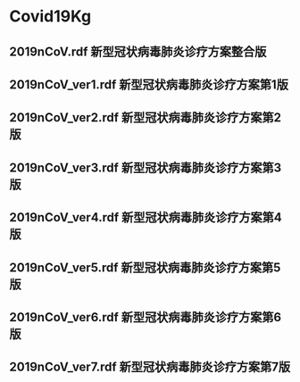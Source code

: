 # Covid19Kg
## 2019nCoV.rdf 新型冠状病毒肺炎诊疗方案整合版
## 2019nCoV_ver1.rdf  新型冠状病毒肺炎诊疗方案第1版
## 2019nCoV_ver2.rdf  新型冠状病毒肺炎诊疗方案第2版
## 2019nCoV_ver3.rdf  新型冠状病毒肺炎诊疗方案第3版
## 2019nCoV_ver4.rdf  新型冠状病毒肺炎诊疗方案第4版
## 2019nCoV_ver5.rdf  新型冠状病毒肺炎诊疗方案第5版
## 2019nCoV_ver6.rdf  新型冠状病毒肺炎诊疗方案第6版
## 2019nCoV_ver7.rdf  新型冠状病毒肺炎诊疗方案第7版
